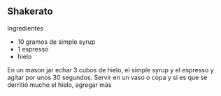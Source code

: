 ## Shakerato

Ingredientes
- 10 gramos de simple syrup
- 1 espresso
- hielo

En un mason jar echar 3 cubos de hielo, el simple syrup y el espresso y agitar por unos 30 segundos. Servir en un vaso o copa y si es que se derritió mucho el hielo, agregar más
